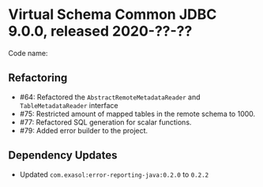 # Virtual Schema Common JDBC 9.0.0, released 2020-??-??

Code name:

## Refactoring

* #64: Refactored the `AbstractRemoteMetadataReader` and `TableMetadataReader` interface
* #75: Restricted amount of mapped tables in the remote schema to 1000.
* #77: Refactored SQL generation for scalar functions.
* #79: Added error builder to the project.

## Dependency Updates

* Updated `com.exasol:error-reporting-java:0.2.0` to `0.2.2`